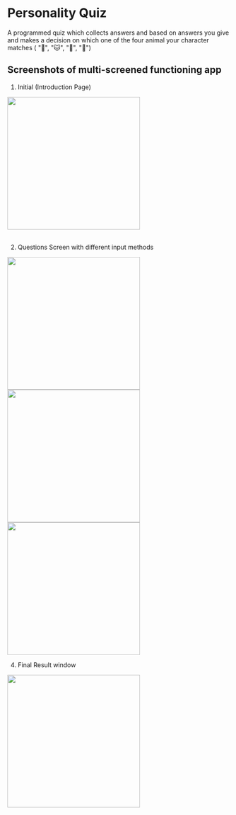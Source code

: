 # Personality Quiz
A programmed quiz which collects answers and based on answers you give and makes a decision on which one of the four animal your character matches ( "🐶",  "🐱", "🐰", "🐢")


## Screenshots of multi-screened functioning app

1) Initial (Introduction Page)
<img src="https://github.com/fev1n/personality-quiz/assets/132969492/056c8229-d57c-42f5-9624-6dd6a1c4cd84" width="300">

<br />
<br />

2) Questions Screen with different input methods
<img src="https://github.com/fev1n/personality-quiz/assets/132969492/c7e2cbd6-3b17-483d-aa49-04b0587681ed" width="300">
<img src="https://github.com/fev1n/personality-quiz/assets/132969492/566e1b2c-54e4-47c6-a9af-37d87fa27e6d" width="300">
<img src="https://github.com/fev1n/personality-quiz/assets/132969492/1abf20ee-0708-42d2-a943-d25cf6a233ec" width="300">

4) Final Result window
<img src="https://github.com/fev1n/personality-quiz/assets/132969492/7a24585c-2d4f-4524-be7b-82bf90715969" width="300">



